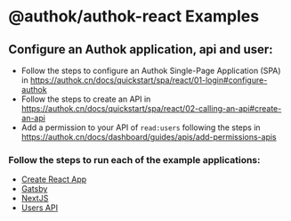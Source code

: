 # @authok/authok-react Examples

## Configure an Authok application, api and user:

- Follow the steps to configure an Authok Single-Page Application (SPA) in https://authok.cn/docs/quickstart/spa/react/01-login#configure-authok
- Follow the steps to create an API in https://authok.cn/docs/quickstart/spa/react/02-calling-an-api#create-an-api
- Add a permission to your API of `read:users` following the steps in https://authok.cn/docs/dashboard/guides/apis/add-permissions-apis

### Follow the steps to run each of the example applications:

- [Create React App](./cra-react-router/README.md)
- [Gatsby](./gatsby-app/README.md)
- [NextJS](./nextjs-app/README.md)
- [Users API](./users-api/README.md)
